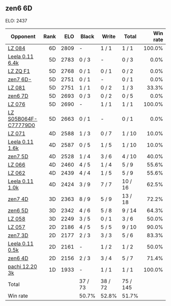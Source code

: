 ## zen6 6D ##

ELO: 2437

Opponent | Rank | ELO | Black | Write | Total | Win rate
---------|-----:|----:|-------|-------|-------|-------:
[LZ 084](LZ%20084.md) | 6D | 2809 | - | 1 / 1 | 1 / 1 | 100.0%
[Leela 0.11 6.4k](Leela%200.11%206.4k.md) | 5D | 2783 | 0 / 3 | - | 0 / 3 | 0.0%
[LZ ZQ F1](LZ%20ZQ%20F1.md) | 5D | 2768 | 0 / 1 | 0 / 1 | 0 / 2 | 0.0%
[zen7 6D-](zen7%206D-.md) | 5D | 2751 | 0 / 1 | - | 0 / 1 | 0.0%
[LZ 081](LZ%20081.md) | 5D | 2751 | 1 / 1 | 0 / 2 | 1 / 3 | 33.3%
[zen6 7D](zen6%207D.md) | 5D | 2693 | 0 / 3 | 0 / 2 | 0 / 5 | 0.0%
[LZ 076](LZ%20076.md) | 5D | 2690 | - | 1 / 1 | 1 / 1 | 100.0%
[LZ S05B064F-C77779D0](LZ%20S05B064F-C77779D0.md) | 5D | 2663 | 0 / 1 | - | 0 / 1 | 0.0%
[LZ 071](LZ%20071.md) | 4D | 2588 | 1 / 3 | 0 / 7 | 1 / 10 | 10.0%
[Leela 0.11 1.6k](Leela%200.11%201.6k.md) | 4D | 2587 | 0 / 5 | 1 / 5 | 1 / 10 | 10.0%
[zen7 5D](zen7%205D.md) | 4D | 2528 | 1 / 4 | 3 / 6 | 4 / 10 | 40.0%
[LZ 066](LZ%20066.md) | 4D | 2460 | 4 / 5 | 1 / 4 | 5 / 9 | 55.6%
[LZ 062](LZ%20062.md) | 4D | 2439 | 4 / 4 | 1 / 5 | 5 / 9 | 55.6%
[Leela 0.11 1.0k](Leela%200.11%201.0k.md) | 4D | 2424 | 3 / 9 | 7 / 7 | 10 / 16 | 62.5%
[zen7 4D](zen7%204D.md) | 3D | 2363 | 8 / 9 | 5 / 9 | 13 / 18 | 72.2%
[zen6 5D](zen6%205D.md) | 3D | 2342 | 4 / 6 | 5 / 8 | 9 / 14 | 64.3%
[LZ 058](LZ%20058.md) | 3D | 2249 | 3 / 5 | 0 / 1 | 3 / 6 | 50.0%
[LZ 057](LZ%20057.md) | 2D | 2186 | 4 / 5 | 5 / 5 | 9 / 10 | 90.0%
[zen7 3D](zen7%203D.md) | 2D | 2177 | 2 / 3 | 3 / 3 | 5 / 6 | 83.3%
[Leela 0.11 0.5k](Leela%200.11%200.5k.md) | 2D | 2161 | - | 1 / 2 | 1 / 2 | 50.0%
[zen6 4D](zen6%204D.md) | 2D | 2156 | 2 / 3 | 3 / 4 | 5 / 7 | 71.4%
[pachi 12.20 3k](pachi%2012.20%203k.md) | 1D | 1933 | - | 1 / 1 | 1 / 1 | 100.0%
Total | | | 37 / 73 | 38 / 72 | 75 / 145 | 
Win rate| | | 50.7% | 52.8% | 51.7% | 
